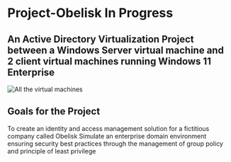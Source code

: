 # Project-Obelisk **In Progress**
## An Active Directory Virtualization Project between a Windows Server virtual machine and 2 client virtual machines running Windows 11 Enterprise
![All the virtual machines](https://github.com/NowlinB/Project-Obelisk/assets/38094031/bc26da95-27e4-4afe-894a-6b2ef9d28cdf)
## Goals for the Project
To create an identity and access management solution for a fictitious company called Obelisk
Simulate an enterprise domain environment ensuring security best practices through the management of group policy and principle of least privilege
